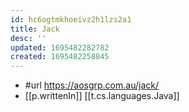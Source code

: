 ```yaml
---
id: hc6ogtmkhoeivz2h1lzs2a1
title: Jack
desc: ''
updated: 1695482282782
created: 1695482258845
---
```


- #url https://aosgrp.com.au/jack/
- [[p.writtenIn]] [[t.cs.languages.Java]]